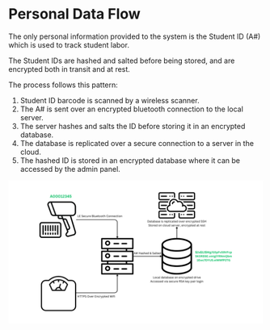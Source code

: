 # Personal Data Flow
The only personal information provided to the system is the Student ID (A#) which is used to track student labor.

The Student IDs are hashed and salted before being stored, and are encrypted both in transit and at rest.

The process follows this pattern:

1. Student ID barcode is scanned by a wireless scanner.
2. The A# is sent over an encrypted bluetooth connection to the local server.
3. The server hashes and salts the ID before storing it in an encrypted database.
4. The database is replicated over a secure connection to a server in the cloud.
5. The hashed ID is stored in an encrypted database where it can be accessed by the admin panel.

![Diagram of Data Flow](personal-data-diagram.png)
